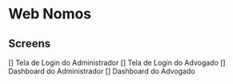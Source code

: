 # Web Nomos

## Screens

[] Tela de Login do Administrador
[] Tela de Login do Advogado
[] Dashboard do Administrador
[] Dashboard do Advogado